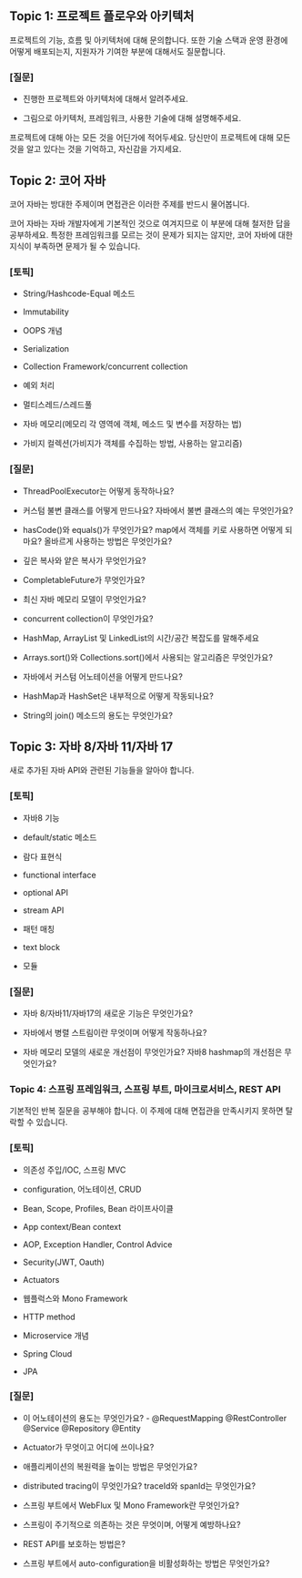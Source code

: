 ## Topic 1: 프로젝트 플로우와 아키텍처

프로젝트의 기능, 흐름 및 아키텍처에 대해 문의합니다. 또한 기술 스택과 운영 환경에 어떻게 배포되는지, 지원자가 기여한 부분에 대해서도 질문합니다.

### [질문]

- 진행한 프로젝트와 아키텍처에 대해서 알려주세요.

- 그림으로 아키텍처, 프레임워크, 사용한 기술에 대해 설명해주세요.


프로젝트에 대해 아는 모든 것을 어딘가에 적어두세요. 당신만이 프로젝트에 대해 모든 것을 알고 있다는 것을 기억하고, 자신감을 가지세요.


## Topic 2: 코어 자바

코어 자바는 방대한 주제이며 면접관은 이러한 주제를 반드시 물어봅니다.

코어 자바는 자바 개발자에게 기본적인 것으로 여겨지므로 이 부분에 대해 철저한 답을 공부하세요. 특정한 프레임워크를 모르는 것이 문제가 되지는 않지만, 코어 자바에 대한 지식이 부족하면 문제가 될 수 있습니다.

 
### [토픽]

- String/Hashcode-Equal 메소드

- Immutability

- OOPS 개념

- Serialization

- Collection Framework/concurrent collection

- 예외 처리

- 멀티스레드/스레드풀

- 자바 메모리(메모리 각 영역에 객체, 메소드 및 변수를 저장하는 법)

- 가비지 컬렉션(가비지가 객체를 수집하는 방법, 사용하는 알고리즘)

### [질문]

- ThreadPoolExecutor는 어떻게 동작하나요?

- 커스텀 불변 클래스를 어떻게 만드나요? 자바에서 불변 클래스의 예는 무엇인가요?

- hasCode()와 equals()가 무엇인가요? map에서 객체를 키로 사용하면 어떻게 되마요? 올바르게 사용하는 방법은 무엇인가요?

- 깊은 복사와 얕은 복사가 무엇인가요?

- CompletableFuture가 무엇인가요?

- 최신 자바 메모리 모델이 무엇인가요?

- concurrent collection이 무엇인가요?

- HashMap, ArrayList 및 LinkedList의 시간/공간 복잡도를 말해주세요

- Arrays.sort()와 Collections.sort()에서 사용되는 알고리즘은 무엇인가요?

- 자바에서 커스텀 어노테이션을 어떻게 만드나요?

- HashMap과 HashSet은 내부적으로 어떻게 작동되나요?

- String의 join() 메소드의 용도는 무엇인가요?

## Topic 3: 자바 8/자바 11/자바 17

새로 추가된 자바 API와 관련된 기능들을 알아야 합니다. 

### [토픽]

- 자바8 기능

- default/static 메소드

- 람다 표현식

- functional interface

- optional API

- stream API

- 패턴 매칭

- text block

- 모듈

### [질문]

- 자바 8/자바11/자바17의 새로운 기능은 무엇인가요?

- 자바에서 병렬 스트림이란 무엇이며 어떻게 작동하나요?

- 자바 메모리 모델의 새로운 개선점이 무엇인가요? 자바8 hashmap의 개선점은 무엇인가요?

 
### Topic 4: 스프링 프레임워크, 스프링 부트, 마이크로서비스, REST API

기본적인 반복 질문을 공부해야 합니다. 이 주제에 대해 면접관을 만족시키지 못하면 탈락할 수 있습니다.

### [토픽]

- 의존성 주입/IOC, 스프링 MVC

- configuration, 어노테이션, CRUD 

- Bean, Scope, Profiles, Bean 라이프사이클

- App context/Bean context

- AOP, Exception Handler, Control Advice

- Security(JWT, Oauth)

- Actuators

- 웹플럭스와 Mono Framework

- HTTP method

- Microservice 개념

- Spring Cloud

- JPA

### [질문]

- 이 어노테이션의 용도는 무엇인가요? - @RequestMapping @RestController @Service @Repository @Entity

- Actuator가 무엇이고 어디에 쓰이나요?

- 애플리케이션의 복원력을 높이는 방법은 무엇인가요?

- distributed tracing이 무엇인가요? traceId와 spanId는 무엇인가요?

- 스프링 부트에서 WebFlux 및 Mono Framework란 무엇인가요?

- 스프링이 주기적으로 의존하는 것은 무엇이며, 어떻게 예방하나요?

- REST API를 보호하는 방법은?

- 스프링 부트에서 auto-configuration을 비활성화하는 방법은 무엇인가요?